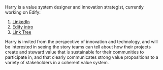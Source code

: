 Harry is a value system designer and innovation strategist, currently working on Edify: 

1. [LinkedIn](https://www.linkedin.com/in/harryhellyer/)
2. [Edify intro](https://www.youtube.com/watch?v=q80jMjulFiI)
3. [Link Tree](https://linktr.ee/edify_collabs)

Harry is invited from the perspective of innovation and technology, and will be interested in seeing the story teams can tell about how their projects create and steward value that is sustainable for their communities to participate in, and that clearly communicates strong value propositions to a variety of stakeholders in a coherent value system.